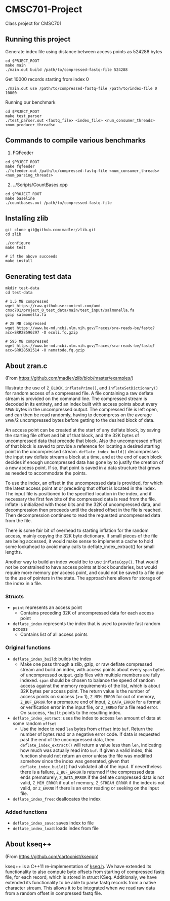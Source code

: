 # CMSC701-Project
Class project for CMSC701

## Running this project


Generate index file using distance between access points as 524288 bytes 
```
cd $PRJECT_ROOT
make main
./main.out build /path/to/compressed-fastq-file 524288
```

Get 10000 records starting from index 0

```
./main.out use /path/to/compressed-fastq-file /path/to/index-file 0 10000
```

Running our benchmark
```
cd $PRJECT_ROOT
make test_parser
./test_parser.out <fastq_file> <index_file> <num_consumer_threads> <num_producer_threads>
```

## Commands to compile various benchmarks

1. FQFeeder
```unix
cd $PRJECT_ROOT
make fqfeeder
./fqfeeder.out /path/to/compressed-fastq-file <num_consumer_threads> <num_parsing_threads>
```

2. ../Scripts/CountBases.cpp
```unix
cd $PROJECT_ROOT
make baseline
./countbases.out /path/to/compressed-fastq-file
```

## Installing zlib
```
git clone git@github.com:madler/zlib.git
cd zlib

./configure
make test

# if the above succeeds
make install
```

## Generating test data
```
mkdir test-data
cd test-data

# 1.5 MB compressed
wget https://raw.githubusercontent.com/umd-cmsc701/project_0_test_data/main/test_input/salmonella.fa
gzip salmonella.fa

# 28 MB compressed
wget https://www.be-md.ncbi.nlm.nih.gov/Traces/sra-reads-be/fastq?acc=SRR28596297 -O ecoli.fq.gzip

# 595 MB compressed
wget https://www.be-md.ncbi.nlm.nih.gov/Traces/sra-reads-be/fastq?acc=SRR28592514 -O nematode.fq.gzip
```

## About zran.c

(From https://github.com/madler/zlib/blob/master/examples/)

Illustrate the use of `Z_BLOCK`, `inflatePrime()`, and `inflateSetDictionary()`
for random access of a compressed file. A file containing a raw deflate
stream is provided on the command line. The compressed stream is decoded in
its entirety, and an index built with access points about every `SPAN` bytes
in the uncompressed output. The compressed file is left open, and can then
be read randomly, having to decompress on the average `SPAN`/2 uncompressed
bytes before getting to the desired block of data.

An access point can be created at the start of any deflate block, by saving
the starting file offset and bit of that block, and the 32K bytes of
uncompressed data that precede that block. Also the uncompressed offset of
that block is saved to provide a reference for locating a desired starting
point in the uncompressed stream. `deflate_index_build()` decompresses the
input raw deflate stream a block at a time, and at the end of each block
decides if enough uncompressed data has gone by to justify the creation of a
new access point. If so, that point is saved in a data structure that grows
as needed to accommodate the points.

To use the index, an offset in the uncompressed data is provided, for which
the latest access point at or preceding that offset is located in the index.
The input file is positioned to the specified location in the index, and if
necessary the first few bits of the compressed data is read from the file.
inflate is initialized with those bits and the 32K of uncompressed data, and
decompression then proceeds until the desired offset in the file is reached.
Then decompression continues to read the requested uncompressed data from
the file.

There is some fair bit of overhead to starting inflation for the random
access, mainly copying the 32K byte dictionary. If small pieces of the file
are being accessed, it would make sense to implement a cache to hold some
lookahead to avoid many calls to deflate_index_extract() for small lengths.

Another way to build an index would be to use `inflateCopy()`. That would not
be constrained to have access points at block boundaries, but would require
more memory per access point, and could not be saved to a file due to the
use of pointers in the state. The approach here allows for storage of the
index in a file.

### Structs

- `point` represents an access point
    - Contains preceding 32K of uncompressed data for each access point
- `deflate_index` represents the index that is used to provide fast random access
    - Contains list of all access points

### Original functions

- `deflate_index_build`: builds the index
    - Make one pass through a zlib, gzip, or raw deflate compressed stream and
build an index, with access points about every `span` bytes of uncompressed
output. gzip files with multiple members are fully indexed. `span` should be
chosen to balance the speed of random access against the memory requirements
of the list, which is about 32K bytes per access point. The return value is
the number of access points on success (>= 1), `Z_MEM_ERROR` for out of
memory, `Z_BUF_ERROR` for a premature end of input, `Z_DATA_ERROR` for a format
or verification error in the input file, or `Z_ERRNO` for a file read error.
On success, `*built` points to the resulting index.
- `deflate_index_extract`: uses the index to access `len` amount of data at some random `offset`
    - Use the index to read `len` bytes from `offset` into `buf`. Return the number of
bytes read or a negative error code. If data is requested past the end of
the uncompressed data, then `deflate_index_extract()` will return a value less
than `len`, indicating how much was actually read into `buf`. If given a valid
index, this function should not return an error unless the file was modified
somehow since the index was generated, given that `deflate_index_build()` had
validated all of the input. If nevertheless there is a failure, `Z_BUF_ERROR`
is returned if the compressed data ends prematurely, `Z_DATA_ERROR` if the
deflate compressed data is not valid, `Z_MEM_ERROR` if out of memory,
`Z_STREAM_ERROR` if the index is not valid, or `Z_ERRNO` if there is an error
reading or seeking on the input file.
- `deflate_index_free`: deallocates the index

### Added functions

- `deflate_index_save`: saves index to file
- `deflate_index_load`: loads index from file

## About kseq++

(From https://github.com/cartoonist/kseqpp)

kseq++ is a C++11 re-implementation of [kseq.h](https://github.com/attractivechaos/klib/blob/master/kseq.h). We have
extended its functionality to also compute byte offsets from starting of compressed fastq file, for each record, which
is stored in struct KSeq. Additionaly, we have extended its functionality to be able to parse fastq records from a native
character stream. This allows it to be integrated when we read raw data from a random offset in compressed fastq file. 